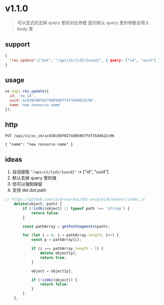 # v1.1.0
> 可以显式的去掉 query 里的对应参数
> 因为默认 query 里的参数会带入 body 里

## support

```json
{
  "res_update":["put", "/api/v1/{id}/{uuid}", { query: ["id", "uuid"] } ]
}
```

## usage
```js
nx.$api.res_update({ 
  id: 'xx_id', 
  uuid:'ac838c88f0274d05867f4f35d4622c96', 
  name:'new resource name'
});
```

## http
```http
PUT /api/v1/xx_id/ac838c88f0274d05867f4f35d4622c96

{ "name": "new resource name" }
```


## ideas
1. 自动提取 `"/api/v1/{id}/{uuid}"` -> ["id", "uuid"]
2. 默认去掉 query 里的值
3. 但可以强制保留
4. 支持 del.dot.path


```js
// https://github.com/sindresorhus/dot-prop/blob/master/index.js
	delete(object, path) {
		if (!isObj(object) || typeof path !== 'string') {
			return false;
		}

		const pathArray = getPathSegments(path);

		for (let i = 0; i < pathArray.length; i++) {
			const p = pathArray[i];

			if (i === pathArray.length - 1) {
				delete object[p];
				return true;
			}

			object = object[p];

			if (!isObj(object)) {
				return false;
			}
		}
	},
```
